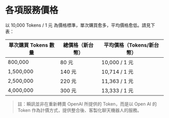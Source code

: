 # 各項服務價格

以 10,000 Tokens / 1 元 為價格標準，單次購買愈多，平均價格愈低。請見下表：
  
| 單次購買 Tokens 數量 | 總價格（新台幣） | 平均價格（Tokens/新台幣） |
| -- | --- | --- |
| 800,000 | 80 元 | 10,000 / 1 元 |
| 1,500,000 | 140 元 | 10,714 / 1 元 |
| 2,500,000 | 220 元 | 11,363 / 1 元 |
| 4,000,000 | 300 元 | 13,333 / 1 元 |

> 註：瞬訊並非在重新轉賣 OpenAI 所提供的 Token，而是以 Open AI 的 Token 作為計價方式，提供整合後、客製化聊天機器人的服務。